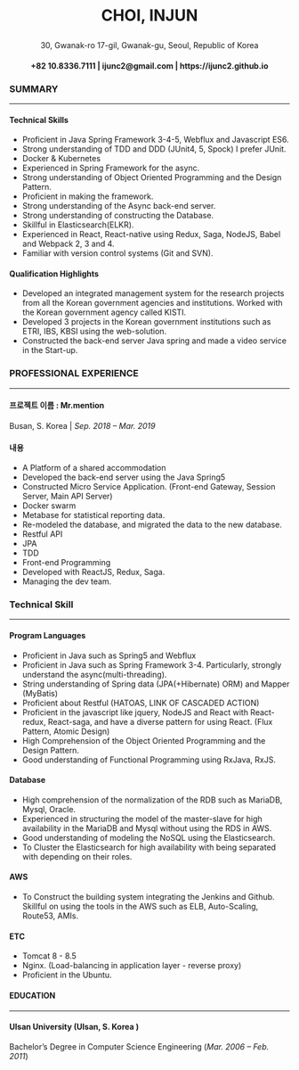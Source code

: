 

<h1>
    <p align="center">
        CHOI, INJUN
    </p>
</h1>
<p align="center">
    30, Gwanak-ro 17-gil, Gwanak-gu, Seoul, Republic of Korea
</p>
<h4>
    <p align="center">
        +82 10.8336.7111 | ijunc2@gmail.com | https://ijunc2.github.io
    </p>
</h4>

### SUMMARY

*****

#### Technical Skills

* Proficient in Java Spring Framework 3-4-5, Webflux and Javascript ES6.
* Strong understanding of TDD and DDD (JUnit4, 5, Spock) I prefer JUnit. 
* Docker & Kubernetes
* Experienced in Spring Framework for the async.
* Strong understanding of Object Oriented Programming and the Design Pattern.
* Proficient in making the framework.
* Strong understanding of the Async back-end server.
* Strong understanding of constructing the Database.
* Skillful in Elasticsearch(ELKR).
* Experienced in React, React-native using Redux, Saga, NodeJS, Babel and Webpack 2, 3 and 4.
* Familiar with version control systems (Git and SVN).

#### Qualification Highlights

* Developed an integrated management system for the research projects from all the Korean government agencies and institutions. Worked with the Korean government agency called KISTI.
* Developed 3 projects in the Korean government institutions such as ETRI, IBS, KBSI using the web-solution.
* Constructed the back-end server Java spring and made a video service in the Start-up.



### PROFESSIONAL EXPERIENCE

***

#### 프로젝트 이름 : Mr.mention 
Busan, S. Korea | _Sep. 2018 – Mar. 2019_

#### 내용

* A Platform of a shared accommodation
* Developed the back-end server using the Java Spring5
* Constructed Micro Service Application. (Front-end Gateway, Session Server, Main API Server)
* Docker swarm
* Metabase for statistical reporting data.
* Re-modeled the database, and migrated the data to the new database.
* Restful API
* JPA
* TDD 
* Front-end Programming
* Developed with ReactJS, Redux, Saga.
* Managing the dev team.


### Technical Skill

***

#### Program Languages

* Proficient in Java such as Spring5 and Webflux
* Proficient in Java such as Spring Framework 3-4. Particularly, strongly understand the async(multi-threading). 
* String understanding of Spring data (JPA(+Hibernate) ORM) and Mapper (MyBatis)
* Proficient about Restful (HATOAS, LINK OF CASCADED ACTION) 
* Proficient in the javascript like jquery, NodeJS and React with React-redux, React-saga, and have a diverse pattern for using React. (Flux Pattern, Atomic Design)
* High Comprehension of the Object Oriented Programming and the Design Pattern. 
* Good understanding of Functional Programming using RxJava, RxJS.

#### Database

* High comprehension of the normalization of the RDB such as MariaDB, Mysql, Oracle. 
* Experienced in structuring the model of the master-slave for high availability in the MariaDB and Mysql without using the RDS in AWS. 
* Good understanding of modeling the NoSQL using the Elasticsearch. 
* To Cluster the Elasticsearch for high availability with being separated with depending on their roles.

#### AWS
* To Construct the building system integrating the Jenkins and Github. 
Skillful on using the tools in the AWS such as ELB, Auto-Scaling, Route53, AMIs. 

#### ETC
* Tomcat 8 - 8.5
* Nginx. (Load-balancing in application layer - reverse proxy)
* Proficient in the Ubuntu.

#### EDUCATION
***
#### Ulsan University (Ulsan, S. Korea )
Bachelor’s Degree in Computer Science Engineering (_Mar. 2006 – Feb. 2011_)

